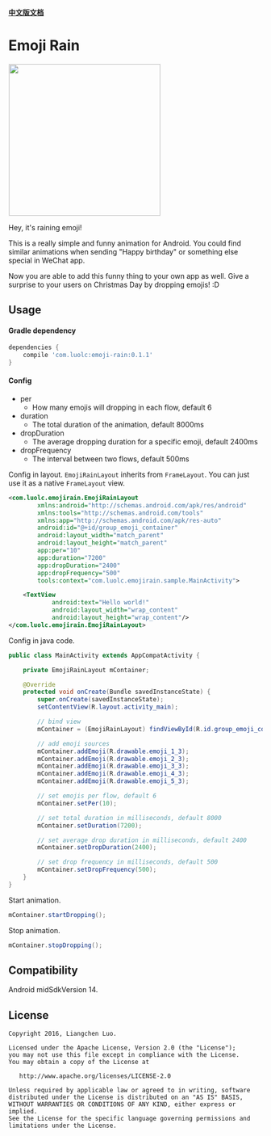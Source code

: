 #### [中文版文档](https://github.com/Luolc/EmojiRain/blob/master/README-cn.md)

# Emoji Rain

<img src='https://raw.githubusercontent.com/Luolc/EmojiRain/master/others/dropping-demo.gif' width="300px" style='border: #f1f1f1 solid 1px'/>

Hey, it's raining emoji!

This is a really simple and funny animation for Android. You could find similar animations when sending "Happy birthday" or something else special in WeChat app.

Now you are able to add this funny thing to your own app as well. Give a surprise to your users on Christmas Day by dropping emojis! :D

## Usage

#### Gradle dependency

```gradle
dependencies {
    compile 'com.luolc:emoji-rain:0.1.1'
}
```

#### Config

- per
    - How many emojis will dropping in each flow, default 6
- duration
    - The total duration of the animation, default 8000ms
- dropDuration
    - The average dropping duration for a specific emoji, default 2400ms
- dropFrequency
    - The interval between two flows, default 500ms

Config in layout. `EmojiRainLayout` inherits from `FrameLayout`. You can just use it as a native `FrameLayout` view.

```xml
<com.luolc.emojirain.EmojiRainLayout
        xmlns:android="http://schemas.android.com/apk/res/android"
        xmlns:tools="http://schemas.android.com/tools"
        xmlns:app="http://schemas.android.com/apk/res-auto"
        android:id="@+id/group_emoji_container"
        android:layout_width="match_parent"
        android:layout_height="match_parent"
        app:per="10"
        app:duration="7200"
        app:dropDuration="2400"
        app:dropFrequency="500"
        tools:context="com.luolc.emojirain.sample.MainActivity">

    <TextView
            android:text="Hello world!"
            android:layout_width="wrap_content"
            android:layout_height="wrap_content"/>
</com.luolc.emojirain.EmojiRainLayout>
```

Config in java code.

```java
public class MainActivity extends AppCompatActivity {

    private EmojiRainLayout mContainer;

    @Override
    protected void onCreate(Bundle savedInstanceState) {
        super.onCreate(savedInstanceState);
        setContentView(R.layout.activity_main);

        // bind view
        mContainer = (EmojiRainLayout) findViewById(R.id.group_emoji_container);

        // add emoji sources
        mContainer.addEmoji(R.drawable.emoji_1_3);
        mContainer.addEmoji(R.drawable.emoji_2_3);
        mContainer.addEmoji(R.drawable.emoji_3_3);
        mContainer.addEmoji(R.drawable.emoji_4_3);
        mContainer.addEmoji(R.drawable.emoji_5_3);

        // set emojis per flow, default 6
        mContainer.setPer(10);

        // set total duration in milliseconds, default 8000
        mContainer.setDuration(7200);

        // set average drop duration in milliseconds, default 2400
        mContainer.setDropDuration(2400);

        // set drop frequency in milliseconds, default 500
        mContainer.setDropFrequency(500);
    }
}
```

Start animation.
```java
mContainer.startDropping();
```

Stop animation.
```java
mContainer.stopDropping();
```

## Compatibility

Android midSdkVersion 14.

## License

    Copyright 2016, Liangchen Luo.

    Licensed under the Apache License, Version 2.0 (the "License");
    you may not use this file except in compliance with the License.
    You may obtain a copy of the License at

       http://www.apache.org/licenses/LICENSE-2.0

    Unless required by applicable law or agreed to in writing, software
    distributed under the License is distributed on an "AS IS" BASIS,
    WITHOUT WARRANTIES OR CONDITIONS OF ANY KIND, either express or implied.
    See the License for the specific language governing permissions and
    limitations under the License.